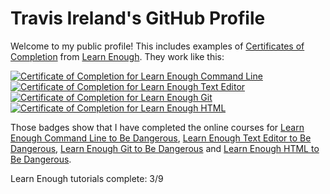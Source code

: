 # Travis Ireland's GitHub Profile

Welcome to my public profile! This includes examples of [Certificates of Completion](https://www.learnenough.com/certificates/Tire_Land) from [Learn Enough](https://www.learnenough.com/). They work like this:

<a href="https://www.learnenough.com/certificates/Tire_Land"><img src="https://www.learnenough.com/certificates/Tire_Land/command-line-tutorial.svg" alt="Certificate of Completion for Learn Enough Command Line"></a><a href="https://www.learnenough.com/certificates/Tire_Land"><img src="https://www.learnenough.com/certificates/Tire_Land/text-editor-tutorial.svg" alt="Certificate of Completion for Learn Enough Text Editor"></a><a href="https://www.learnenough.com/certificates/Tire_Land"><img src="https://www.learnenough.com/certificates/Tire_Land/git-tutorial.svg" alt="Certificate of Completion for Learn Enough Git"></a><a href="https://www.learnenough.com/certificates/Tire_Land"><img src="https://www.learnenough.com/certificates/Tire_Land/html-tutorial.svg" alt="Certificate of Completion for Learn Enough HTML"></a>

Those badges show that I have completed the online courses for [Learn Enough Command Line to Be Dangerous](https://www.learnenough.com/command-line), [Learn Enough Text Editor to Be Dangerous](https://www.learnenough.com/text-editor), [Learn Enough Git to Be Dangerous](https://www.learnenough.com/git) and [Learn Enough HTML to Be Dangerous](https://www.learnenough.com/html).

Learn Enough tutorials complete: 3/9
